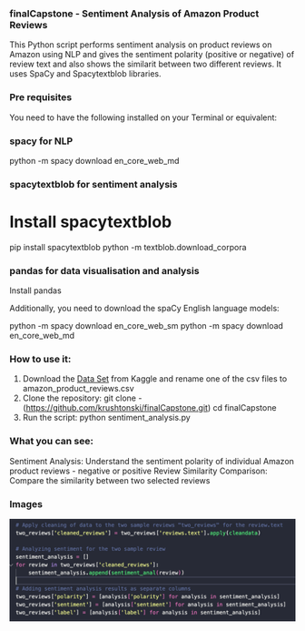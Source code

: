 ### finalCapstone - Sentiment Analysis of Amazon Product Reviews

This Python script performs sentiment analysis on product reviews on Amazon using NLP and gives the sentiment polarity (positive or negative) of review text and also shows the similarit between two different reviews. It uses SpaCy and Spacytextblob libraries. 

### Pre requisites

You need to have the following installed on your Terminal or equivalent:                  

### spacy for NLP
python -m spacy download en_core_web_md

### spacytextblob for sentiment analysis
# Install spacytextblob 
pip install spacytextblob 
python -m textblob.download_corpora  

### pandas for data visualisation and analysis 
Install pandas

Additionally, you need to download the spaCy English language models:
                                          
python -m spacy download en_core_web_sm
python -m spacy download en_core_web_md

### How to use it:

1. Download the [Data Set](https://www.kaggle.com/code/weirditya/amazon-review-sentiment-analysis-using-python-ml) from Kaggle and rename one of the csv files to amazon_product_reviews.csv
2. Clone the repository:
git clone - (https://github.com/krushtonski/finalCapstone.git)
cd finalCapstone
3. Run the script:
python sentiment_analysis.py

### What you can see:
Sentiment Analysis: Understand the sentiment polarity of individual Amazon product reviews - negative or positive
Review Similarity Comparison: Compare the similarity between two selected reviews


### Images

![Model](https://github.com/krushtonski/finalCapstone/blob/88968768df67f1fa9a950d928764bcaa97ad999d/Image.png)
